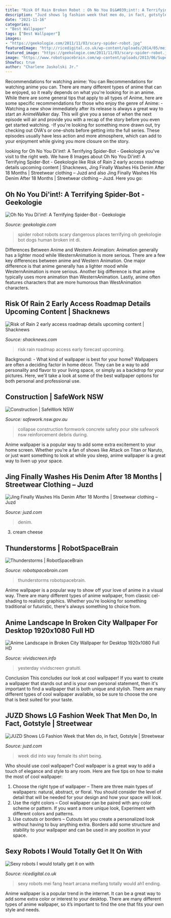 ```yaml
---
title: "Risk Of Rain Broken Robot : Oh No You Di&#039;int!: A Terrifying Spider-bot"
description: "Juzd shows lg fashion week that men do, in fact, gotstyle"
date: "2021-11-16"
categories:
- "Best Wallpaper"
tags: ["Best Wallpaper"]
images:
- "https://geekologie.com/2011/11/03/scary-spider-robot.jpg"
featuredImage: "http://ricedigital.co.uk/wp-content/uploads/2014/05/meifang-ah1-ending-e1400081917614.jpg"
featured_image: "https://geekologie.com/2011/11/03/scary-spider-robot.jpg"
image: "https://www.robotspacebrain.com/wp-content/uploads/2013/06/Supercell-Panormas-Montana.jpg"
ShowToc: true
author: "Charlene Jaskolski Jr."
---
```



Recommendations for watching anime: You can
Recommendations for watching anime you can. There are many different types of anime that can be enjoyed, so it really depends on what you're looking for in an anime. While there are some general tips that apply to all types of Anime, here are some specific recommendations for those who enjoy the genre of Anime: 
-Watching a new show immediately after its release is always a great way to start an AnimeWalker day. This will give you a sense of when the next episode will air and provide you with a recap of the story before you even get started watching. 
-If you're looking for something more drawn out, try checking out OVA's or one-shots before getting into the full series. These episodes usually have less action and more atmosphere, which can add to your enjoyment while giving you more closure on the story.

	

		
looking for Oh No You Di&#039;int!: A Terrifying Spider-Bot - Geekologie you've visit to the right web. We have 8 Images about Oh No You Di&#039;int!: A Terrifying Spider-Bot - Geekologie like Risk of Rain 2 early access roadmap details upcoming content | Shacknews, Jing Finally Washes His Denim After 18 Months | Streetwear clothing – Juzd and also Jing Finally Washes His Denim After 18 Months | Streetwear clothing – Juzd. Here you go:
		
    
## Oh No You Di&#039;int!: A Terrifying Spider-Bot - Geekologie

<img loading=lazy src="https://geekologie.com/2011/11/03/scary-spider-robot.jpg" onerror="this.onerror=null;this.src='https://tse4.mm.bing.net/th?id=OIP.qrfF3CvgxY4TDVhKrZxhSAHaFk&amp;pid=15.1';" alt="Oh No You Di&#039;int!: A Terrifying Spider-Bot - Geekologie">

_Source: geekologie.com_

>spider robot robots scary dangerous places terrifying oh geekologie bot dogs human broken int di. 

	

Differences Between Anime and Western Animation: Animation generally has a lighter mood while WesternAnimation is more serious.
There are a few key differences between anime and Western Animation. One major difference is that anime generally has a lighter mood while WesternAnimation is more serious. Another big difference is that anime typically uses more animation than WesternAnimation. Lastly, anime often features characters that are more humorous than WestAnimation characters.

    
## Risk Of Rain 2 Early Access Roadmap Details Upcoming Content | Shacknews

<img loading=lazy src="https://d1lss44hh2trtw.cloudfront.net/assets/editorial/2019/04/risk-of-rain-2-roadmap-early-access-development-forecast-release.jpg" onerror="this.onerror=null;this.src='https://tse1.mm.bing.net/th?id=OIP.oQTtbnRK9xQlKwDDA07TwwHaEK&amp;pid=15.1';" alt="Risk of Rain 2 early access roadmap details upcoming content | Shacknews">

_Source: shacknews.com_

>risk rain roadmap access early forecast upcoming. 

	

Background: - What kind of wallpaper is best for your home?
Wallpapers are often a deciding factor in home décor. They can be a way to add personality and flavor to your living space, or simply as a backdrop for your pictures. Here, we'll take a look at some of the best wallpaper options for both personal and professional use.

    
## Construction | SafeWork NSW

<img loading=lazy src="https://www.safework.nsw.gov.au/__data/assets/image/0011/534962/iir-formwork-collapse-250519.JPG" onerror="this.onerror=null;this.src='https://tse3.mm.bing.net/th?id=OIP.9MCeNYJZf61yvHcOFQCYzAHaJ4&amp;pid=15.1';" alt="Construction | SafeWork NSW">

_Source: safework.nsw.gov.au_

>collapse construction formwork concrete safety pour site safework nsw reinforcement debris during. 

	

Anime wallpaper is a popular way to add some extra excitement to your home screen. Whether you’re a fan of shows like Attack on Titan or Naruto, or just want something to look at while you sleep, anime wallpaper is a great way to liven up your space.

    
## Jing Finally Washes His Denim After 18 Months | Streetwear Clothing – Juzd

<img loading=lazy src="http://4.bp.blogspot.com/_k8ZSlgZUqmE/S0-WhqwkgLI/AAAAAAAAAEE/_IBZd-lQxpU/s400/5.JPG" onerror="this.onerror=null;this.src='https://tse1.mm.bing.net/th?id=OIP.WLTWQ73zgTP-KPAt5lOn3wAAAA&amp;pid=15.1';" alt="Jing Finally Washes His Denim After 18 Months | Streetwear clothing – Juzd">

_Source: juzd.com_

>denim. 

	

3. cream cheese 

    
## Thunderstorms | RobotSpaceBrain

<img loading=lazy src="https://www.robotspacebrain.com/wp-content/uploads/2013/06/Supercell-Panormas-Montana.jpg" onerror="this.onerror=null;this.src='https://tse2.mm.bing.net/th?id=OIP.XoSMo3LhMWYZbQ8qDcCl9QHaEZ&amp;pid=15.1';" alt="Thunderstorms | RobotSpaceBrain">

_Source: robotspacebrain.com_

>thunderstorms robotspacebrain. 

	

Anime wallpaper is a popular way to show off your love of anime in a visual way. There are many different types of anime wallpaper, from classic cel-shading to realistic graphics. Whether you're looking for something traditional or futuristic, there's always something to choice from.

    
## Anime Landscape In Broken City Wallpaper For Desktop 1920x1080 Full HD

<img loading=lazy src="http://f.vividscreen.info/soft/e880b455021e610249371b065945495b/Anime-Landscape-in-Broken-City-1920x1080.jpg" onerror="this.onerror=null;this.src='https://tse3.mm.bing.net/th?id=OIP.2A7ynXpZVIf0kpIFY6uhNQHaEK&amp;pid=15.1';" alt="Anime Landscape in Broken City Wallpaper for Desktop 1920x1080 Full HD">

_Source: vividscreen.info_

>yesterday vividscreen gratuiti. 

	

Conclusion
This concludes our look at cool wallpaper! If you want to create a wallpaper that stands out and is your own personal statement, then it's important to find a wallpaper that is both unique and stylish. There are many different types of cool wallpaper available, so be sure to choose the one that is best suited for your taste.

    
## JUZD Shows LG Fashion Week That Men Do, In Fact, Gotstyle | Streetwear

<img loading=lazy src="http://2.bp.blogspot.com/_O96JA2G5zFY/SvQw3zZc7EI/AAAAAAAAAys/UsskdaXHOF4/s400/GP2_3236.jpg" onerror="this.onerror=null;this.src='https://tse3.mm.bing.net/th?id=OIP.D2Den8AgLSOgxSOrqxbEGgAAAA&amp;pid=15.1';" alt="JUZD Shows LG Fashion Week that Men do, in fact, Gotstyle | Streetwear">

_Source: juzd.com_

>week did into way female its shirt being. 

	

Who should use cool wallpaper?
Cool wallpaper is a great way to add a touch of elegance and style to any room. Here are five tips on how to make the most of cool wallpaper: 
1) Choose the right type of wallpaper – There are three main types of wallpapers: natural, abstract, or floral. You should consider the level of detail that will be needed for your design and how your space will look. 
2) Use the right colors – Cool wallpaper can be paired with any color scheme or pattern. If you want a more unique look, Experiment with different colors and patterns. 
3) Use cutouts or borders – Cutouts let you create a personalized look without having to buy anything extra. Borders add some structure and stability to your wallpaper and can be used in any position in your space.

    
## Sexy Robots I Would Totally Get It On With

<img loading=lazy src="http://ricedigital.co.uk/wp-content/uploads/2014/05/meifang-ah1-ending-e1400081917614.jpg" onerror="this.onerror=null;this.src='https://tse1.mm.bing.net/th?id=OIP.4EljvDU7fr0SLC4I1KzAUgHaFj&amp;pid=15.1';" alt="Sexy robots I would totally get it on with">

_Source: ricedigital.co.uk_

>sexy robots mei fang heart arcana meifang totally would ah1 ending. 

	

Anime wallpaper is a popular trend in the internet. It can be a great way to add some extra color or interest to your desktop. There are many different types of anime wallpaper, so it’s important to find the one that fits your own style and needs.

